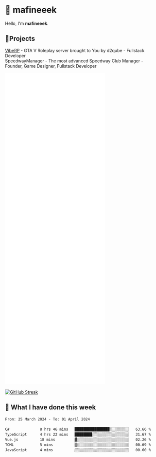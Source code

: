 # 👋 mafineeek
Hello, I'm **mafineeek**.

## 📝Projects

[VibeRP](https://v-rp.pl) - GTA V Roleplay server brought to You by d2qube - Fullstack Developer<br/>
SpeedwayManager - The most advanced Speedway Club Manager - Founder, Game Designer, Fullstack Developer


![](./github-metrics.svg)

[![GitHub Streak](https://streak-stats.demolab.com/?user=mafineeek)](https://git.io/streak-stats)

## 📰 What I have done this week
<!--START_SECTION:waka-->

```txt
From: 25 March 2024 - To: 01 April 2024

C#              8 hrs 46 mins   ████████████████░░░░░░░░░   63.66 %
TypeScript      4 hrs 22 mins   ████████░░░░░░░░░░░░░░░░░   31.67 %
Vue.js          18 mins         ▓░░░░░░░░░░░░░░░░░░░░░░░░   02.26 %
TOML            5 mins          ▒░░░░░░░░░░░░░░░░░░░░░░░░   00.69 %
JavaScript      4 mins          ░░░░░░░░░░░░░░░░░░░░░░░░░   00.60 %
```

<!--END_SECTION:waka-->
